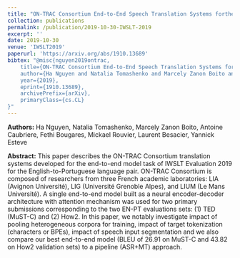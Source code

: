 ```yaml
---
title: "ON-TRAC Consortium End-to-End Speech Translation Systems forthe IWSLT 2019 Shared Task"
collection: publications
permalink: /publication/2019-10-30-IWSLT-2019
excerpt: ''
date: 2019-10-30
venue: 'IWSLT2019'
paperurl: 'https://arxiv.org/abs/1910.13689'
bibtex: "@misc{nguyen2019ontrac,
    title={ON-TRAC Consortium End-to-End Speech Translation Systems for the IWSLT 2019 Shared Task},
    author={Ha Nguyen and Natalia Tomashenko and Marcely Zanon Boito and Antoine Caubriere and Fethi Bougares and Mickael Rouvier and Laurent Besacier and Yannick Esteve},
    year={2019},
    eprint={1910.13689},
    archivePrefix={arXiv},
    primaryClass={cs.CL}
}"
---
```


**Authors:** Ha Nguyen, Natalia Tomashenko, Marcely Zanon Boito, Antoine Caubriere, Fethi Bougares, Mickael Rouvier, Laurent Besacier, Yannick Esteve

**Abstract:** This paper describes the ON-TRAC Consortium translation systems developed for the end-to-end model task of IWSLT Evaluation 2019 for the English-to-Portuguese language pair. ON-TRAC Consortium is composed of researchers from three French academic laboratories: LIA (Avignon Université), LIG (Université Grenoble Alpes), and LIUM (Le Mans Université). A single end-to-end model built as a neural encoder-decoder architecture with attention mechanism was used for two primary submissions corresponding to the two EN-PT evaluations sets: (1) TED (MuST-C) and (2) How2. In this paper, we notably investigate impact of pooling heterogeneous corpora for training, impact of target tokenization (characters or BPEs), impact of speech input segmentation and we also compare our best end-to-end model (BLEU of 26.91 on MuST-C and 43.82 on How2 validation sets) to a pipeline (ASR+MT) approach. 


